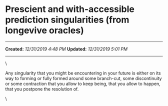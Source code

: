 Prescient and with-accessible prediction singularities (from longevive oracles)
===============================================================================

  -------------- ----------------------
  **Created:**   *12/31/2019 4:48 PM*
  **Updated:**   *12/31/2019 5:01 PM*
  -------------- ----------------------

\

Any singularity that you might be encountering in your future is either
on its way to forming or fully formed around some branch-cut, some
discontinuity or some contraction that you allow to keep being, that you
allow to happen, that you postpone the resolution of.

\

 
